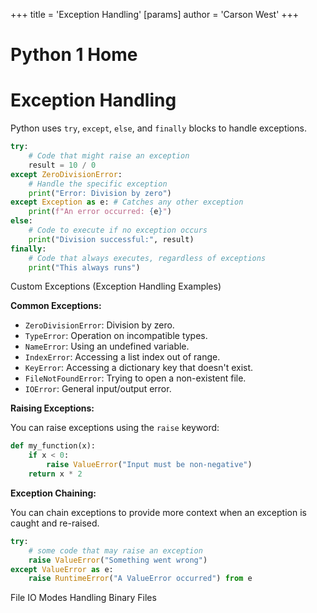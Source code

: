 +++
 title = 'Exception Handling'
[params]
	author = 'Carson West'
+++
# Python 1 Home
# Exception Handling

Python uses `try`, `except`, `else`, and `finally` blocks to handle exceptions.

```python
try:
    # Code that might raise an exception
    result = 10 / 0
except ZeroDivisionError:
    # Handle the specific exception
    print("Error: Division by zero")
except Exception as e: # Catches any other exception
    print(f"An error occurred: {e}")
else:
    # Code to execute if no exception occurs
    print("Division successful:", result)
finally:
    # Code that always executes, regardless of exceptions
    print("This always runs")

```

Custom Exceptions  (Exception Handling Examples)


**Common Exceptions:**

* `ZeroDivisionError`: Division by zero.
* `TypeError`:  Operation on incompatible types.
* `NameError`:  Using an undefined variable.
* `IndexError`: Accessing a list index out of range.
* `KeyError`: Accessing a dictionary key that doesn't exist.
* `FileNotFoundError`: Trying to open a non-existent file.
* `IOError`: General input/output error.


**Raising Exceptions:**

You can raise exceptions using the `raise` keyword:

```python
def my_function(x):
    if x < 0:
        raise ValueError("Input must be non-negative")
    return x * 2
```

**Exception Chaining:**

You can chain exceptions to provide more context when an exception is caught and re-raised.

```python
try:
    # some code that may raise an exception
    raise ValueError("Something went wrong")
except ValueError as e:
    raise RuntimeError("A ValueError occurred") from e
```

File IO Modes  Handling Binary Files
